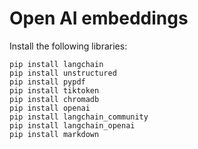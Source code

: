# Open AI embeddings

Install the following libraries:

```
pip install langchain
pip install unstructured
pip install pypdf
pip install tiktoken
pip install chromadb
pip install openai
pip install langchain_community
pip install langchain_openai
pip install markdown
```
